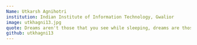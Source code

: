 ```yaml
---
Name: Utkarsh Agnihotri
institution: Indian Institute of Information Technology, Gwalior
image: utkhagni13.jpg 
quote: Dreams aren't those that you see while sleeping, dreams are those which doesn't let you sleep.
github: utkhagni13
---
```

